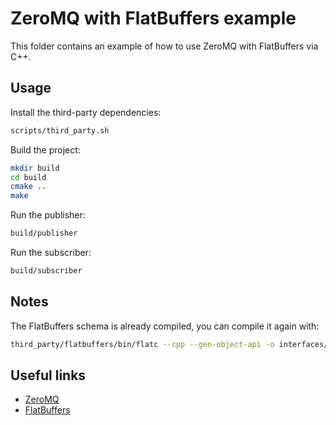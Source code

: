 # ZeroMQ with FlatBuffers example

This folder contains an example of how to use ZeroMQ with FlatBuffers via C++.

## Usage

Install the third-party dependencies:

```bash
scripts/third_party.sh
```

Build the project:

```bash
mkdir build
cd build
cmake ..
make
```

Run the publisher:

```bash
build/publisher
```

Run the subscriber:

```bash
build/subscriber
```

## Notes

The FlatBuffers schema is already compiled, you can compile it again with:

```bash
third_party/flatbuffers/bin/flatc --cpp --gen-object-api -o interfaces/ green_function.fbs
```

## Useful links

- [ZeroMQ](https://zeromq.org/)
- [FlatBuffers](https://google.github.io/flatbuffers/)
